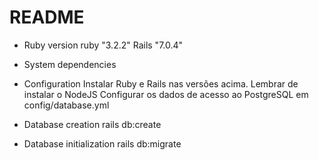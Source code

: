 # README
* Ruby version
  ruby "3.2.2"
  Rails "7.0.4"

* System dependencies

* Configuration
  Instalar Ruby e Rails nas versões acima.
  Lembrar de instalar o NodeJS
  Configurar os dados de acesso ao PostgreSQL em config/database.yml

* Database creation
  rails db:create

* Database initialization
  rails db:migrate
